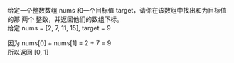 给定一个整数数组 nums 和一个目标值 target，请你在该数组中找出和为目标值的那 两个 整数，并返回他们的数组下标。  
给定 nums = [2, 7, 11, 15], target = 9

因为 nums[0] + nums[1] = 2 + 7 = 9  
所以返回 [0, 1]
